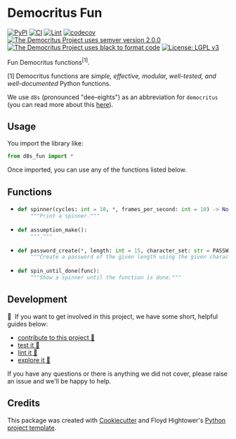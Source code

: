# Democritus Fun

[![PyPI](https://img.shields.io/pypi/v/d8s-fun.svg)](https://pypi.python.org/pypi/d8s-fun)
[![CI](https://github.com/democritus-project/d8s-fun/workflows/CI/badge.svg)](https://github.com/democritus-project/d8s-fun/actions)
[![Lint](https://github.com/democritus-project/d8s-fun/workflows/Lint/badge.svg)](https://github.com/democritus-project/d8s-fun/actions)
[![codecov](https://codecov.io/gh/democritus-project/d8s-fun/branch/main/graph/badge.svg?token=V0WOIXRGMM)](https://codecov.io/gh/democritus-project/d8s-fun)
[![The Democritus Project uses semver version 2.0.0](https://img.shields.io/badge/-semver%20v2.0.0-22bfda)](https://semver.org/spec/v2.0.0.html)
[![The Democritus Project uses black to format code](https://img.shields.io/badge/code%20style-black-000000.svg)](https://github.com/psf/black)
[![License: LGPL v3](https://img.shields.io/badge/License-LGPL%20v3-blue.svg)](https://choosealicense.com/licenses/lgpl-3.0/)

Fun Democritus functions<sup>[1]</sup>.

[1] Democritus functions are <i>simple, effective, modular, well-tested, and well-documented</i> Python functions.

We use `d8s` (pronounced "dee-eights") as an abbreviation for `democritus` (you can read more about this [here](https://github.com/democritus-project/roadmap#what-is-d8s)).

## Usage

You import the library like:

```python
from d8s_fun import *
```

Once imported, you can use any of the functions listed below.

## Functions

  - ```python
    def spinner(cycles: int = 10, *, frames_per_second: int = 10) -> None:
        """Print a spinner."""
    ```
  - ```python
    def assumption_make():
        """."""
    ```
  - ```python
    def password_create(*, length: int = 15, character_set: str = PASSWORD_CHARACTER_SET) -> str:
        """Create a password of the given length using the given character_set."""
    ```
  - ```python
    def spin_until_done(func):
        """Show a spinner until the function is done."""
    ```

## Development

👋 &nbsp;If you want to get involved in this project, we have some short, helpful guides below:

- [contribute to this project 🥇][contributing]
- [test it 🧪][local-dev]
- [lint it 🧹][local-dev]
- [explore it 🔭][local-dev]

If you have any questions or there is anything we did not cover, please raise an issue and we'll be happy to help.

## Credits

This package was created with [Cookiecutter](https://github.com/audreyr/cookiecutter) and Floyd Hightower's [Python project template](https://github.com/fhightower-templates/python-project-template).

[contributing]: https://github.com/democritus-project/.github/blob/main/CONTRIBUTING.md#contributing-a-pr-
[local-dev]: https://github.com/democritus-project/.github/blob/main/CONTRIBUTING.md#local-development-
